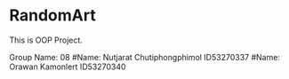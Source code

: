 RandomArt
=========
This is OOP Project.

Group Name: 08
#Name: Nutjarat Chutiphongphimol ID53270337
#Name: Orawan Kamonlert ID53270340
